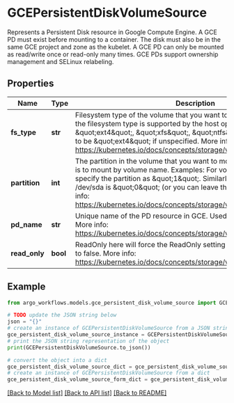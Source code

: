 # GCEPersistentDiskVolumeSource

Represents a Persistent Disk resource in Google Compute Engine.  A GCE PD must exist before mounting to a container. The disk must also be in the same GCE project and zone as the kubelet. A GCE PD can only be mounted as read/write once or read-only many times. GCE PDs support ownership management and SELinux relabeling.

## Properties

Name | Type | Description | Notes
------------ | ------------- | ------------- | -------------
**fs_type** | **str** | Filesystem type of the volume that you want to mount. Tip: Ensure that the filesystem type is supported by the host operating system. Examples: \&quot;ext4\&quot;, \&quot;xfs\&quot;, \&quot;ntfs\&quot;. Implicitly inferred to be \&quot;ext4\&quot; if unspecified. More info: https://kubernetes.io/docs/concepts/storage/volumes#gcepersistentdisk | [optional] 
**partition** | **int** | The partition in the volume that you want to mount. If omitted, the default is to mount by volume name. Examples: For volume /dev/sda1, you specify the partition as \&quot;1\&quot;. Similarly, the volume partition for /dev/sda is \&quot;0\&quot; (or you can leave the property empty). More info: https://kubernetes.io/docs/concepts/storage/volumes#gcepersistentdisk | [optional] 
**pd_name** | **str** | Unique name of the PD resource in GCE. Used to identify the disk in GCE. More info: https://kubernetes.io/docs/concepts/storage/volumes#gcepersistentdisk | 
**read_only** | **bool** | ReadOnly here will force the ReadOnly setting in VolumeMounts. Defaults to false. More info: https://kubernetes.io/docs/concepts/storage/volumes#gcepersistentdisk | [optional] 

## Example

```python
from argo_workflows.models.gce_persistent_disk_volume_source import GCEPersistentDiskVolumeSource

# TODO update the JSON string below
json = "{}"
# create an instance of GCEPersistentDiskVolumeSource from a JSON string
gce_persistent_disk_volume_source_instance = GCEPersistentDiskVolumeSource.from_json(json)
# print the JSON string representation of the object
print(GCEPersistentDiskVolumeSource.to_json())

# convert the object into a dict
gce_persistent_disk_volume_source_dict = gce_persistent_disk_volume_source_instance.to_dict()
# create an instance of GCEPersistentDiskVolumeSource from a dict
gce_persistent_disk_volume_source_form_dict = gce_persistent_disk_volume_source.from_dict(gce_persistent_disk_volume_source_dict)
```
[[Back to Model list]](../README.md#documentation-for-models) [[Back to API list]](../README.md#documentation-for-api-endpoints) [[Back to README]](../README.md)



